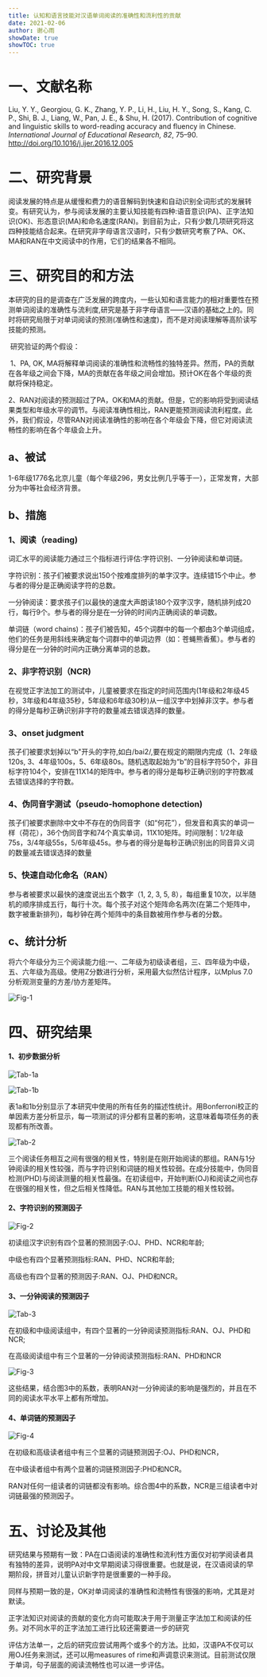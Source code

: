 ```yaml
---
title: 认知和语言技能对汉语单词阅读的准确性和流利性的贡献
date: 2021-02-06
author: 谢心雨
showDate: true
showTOC: true
---
```


# 一、文献名称

Liu, Y. Y., Georgiou, G. K., Zhang, Y. P., Li, H., Liu, H. Y., Song, S., Kang, C. P., Shi, B. J., Liang, W., Pan, J. E., & Shu, H. (2017). Contribution of cognitive and linguistic skills to word-reading accuracy and fluency in Chinese. *International Journal of Educational Research, 82*, 75–90. http://doi.org/10.1016/j.ijer.2016.12.005 

# 二、研究背景

​		阅读发展的特点是从缓慢和费力的语音解码到快速和自动识别全词形式的发展转变。有研究认为，参与阅读发展的主要认知技能有四种:语音意识(PA)、正字法知识(OK)、形态意识(MA)和命名速度(RAN)。到目前为止，只有少数几项研究将这四种技能结合起来。在研究非字母语言汉语时，只有少数研究考察了PA、OK、MA和RAN在中文阅读中的作用，它们的结果各不相同。

# 三、研究目的和方法

​		本研究的目的是调查在广泛发展的跨度内，一些认知和语言能力的相对重要性在预测单词阅读的准确性与流利度,研究是基于非字母语言——汉语的基础之上的。同时将研究局限于对单词阅读的预测(准确性和速度)，而不是对阅读理解等高阶读写技能的预测。

​		研究验证的两个假设：

​		1、PA, OK, MA将解释单词阅读的准确性和流畅性的独特差异。然而，PA的贡献在各年级之间会下降，MA的贡献在各年级之间会增加。预计OK在各个年级的贡献将保持稳定。

​		2、RAN对阅读的预测超过了PA，OK和MA的贡献。但是，它的影响将受到阅读结果类型和年级水平的调节。与阅读准确性相比，RAN更能预测阅读流利程度。此外，我们假设，尽管RAN对阅读准确性的影响在各个年级会下降，但它对阅读流畅性的影响在各个年级会上升。

## a、被试

1-6年级1776名北京儿童（每个年级296，男女比例几乎等于一），正常发育，大部分为中等社会经济背景。

## b、措施

### 1、阅读（reading)

词汇水平的阅读能力通过三个指标进行评估:字符识别、一分钟阅读和单词链。

字符识别：孩子们被要求说出150个按难度排列的单字汉字。连续错15个中止。参与者的得分是正确阅读字符的总数。

一分钟阅读：要求孩子们以最快的速度大声朗读180个双字汉字，随机排列成20行，每行9个。参与者的得分是在一分钟的时间内正确阅读的单词数。

单词链（word chains)：孩子们被告知，45个词群中的每一个都由3个单词组成，他们的任务是用斜线来确定每个词群中的单词边界（如：苍蝇熊香蕉）。参与者的得分是在一分钟的时间内正确分离单词的总数。

### 2、非字符识别（NCR)

在视觉正字法加工的测试中，儿童被要求在指定的时间范围内(1年级和2年级45秒，3年级和4年级35秒，5年级和6年级30秒)从一组汉字中划掉非汉字。参与者的得分是每秒正确识别非字符的数量减去错误选择的数量。

### 3、onset judgment

孩子们被要求划掉以“b"开头的字符,如白/bai2/,要在规定的期限内完成（1、2年级120s, 3、4年级100s，5、6年级80s。随机选取起始为“b”的目标字符50个，非目标字符104个，安排在11X14的矩阵中。参与者的得分是每秒正确识别的字符数减去错误选择的字符数。

### 4、伪同音字测试（pseudo-homophone detection)

孩子们被要求删除中文中不存在的伪同音字（如“何花”），但发音和真实的单词一样（荷花），36个伪同音字和74个真实单词，11X10矩阵。时间限制：1/2年级75s，3/4年级55s，5/6年级45s。参与者的得分是每秒正确识别出的同音异义词的数量减去错误选择的数量

### 5、快速自动化命名（RAN）

参与者被要求以最快的速度说出五个数字（1, 2, 3, 5,  8），每组重复10次，以半随机的顺序排成五行，每行十次。每个孩子对这个矩阵命名两次(在第二个矩阵中，数字被重新排列)，每秒钟在两个矩阵中的条目数被用作参与者的分数。

## c、统计分析

将六个年级分为三个阅读能力组:一、二年级为初级读者组，三、四年级为中级，五、六年级为高级。使用Z分数进行分析，采用最大似然估计程序，以Mplus 7.0分析观测变量的方差/协方差矩阵。

![Fig-1]()

# 四、研究结果

#### 1、初步数据分析

![Tab-1a]()

![Tab-1b]()

表1a和1b分别显示了本研究中使用的所有任务的描述性统计。用Bonferroni校正的单因素方差分析显示，每一项测试的评分都有显著的影响，这意味着每项任务的表现都有所改善。

![Tab-2]()

三个阅读任务相互之间有很强的相关性，特别是在刚开始阅读的那组。RAN与1分钟阅读的相关性较强，而与字符识别和词链的相关性较弱。在成分技能中，伪同音检测(PHD)与阅读测量的相关性最强。在初读组中，开始判断(OJ)和阅读之间也存在很强的相关性，但之后相关性降低。RAN与其他加工技能的相关性较弱。

#### 2、字符识别的预测因子

![Fig-2]()

初读组汉字识别有四个显著的预测因子:OJ、PHD、NCR和年龄;

中级也有四个显著预测指标:RAN、PHD、NCR和年龄;

高级也有四个显著的预测因子:RAN、OJ、PHD和NCR。

#### 3、一分钟阅读的预测因子

![Tab-3]()

在初级和中级阅读组中，有四个显著的一分钟阅读预测指标:RAN、OJ、PHD和NCR;

在高级阅读组中有三个显著的一分钟阅读预测指标:RAN、PHD和NCR

![Fig-3]()

这些结果，结合图3中的系数，表明RAN对一分钟阅读的影响是强烈的，并且在不同的阅读水平水平上都有所增加。

#### 4、单词链的预测因子

![Fig-4]()

在初级和高级读者组中有三个显著的词链预测因子:OJ、PHD和NCR，

在中级读者组中有两个显著的词链预测因子:PHD和NCR。

RAN对任何一组读者的词链都没有影响。综合图4中的系数，NCR是三组读者中对词链最强的预测因子。

# 五、讨论及其他

研究结果与预期有一致：PA在口语阅读的准确性和流利性方面仅对初学阅读者具有独特的差异，说明PA对中文早期阅读习得很重要。也就是说，在汉语阅读的早期阶段，拼音对儿童认识新字符是很重要的一种手段。

同样与预期一致的是，OK对单词阅读的准确性和流畅性有很强的影响，尤其是对默读。

正字法知识对阅读的贡献的变化方向可能取决于用于测量正字法加工和阅读的任务。对不同水平的正字法加工进行比较还需要进一步的研究

评估方法单一，之后的研究应尝试用两个或多个的方法。比如，汉语PA不仅可以用OJ任务来测试，还可以用measures of rime和声调意识来测试。目前测试仅限于单词，句子层面的阅读流畅性也可以进一步评估。